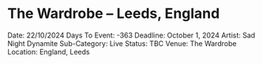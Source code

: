 # The Wardrobe – Leeds, England

Date: 22/10/2024
Days To Event: -363
Deadline: October 1, 2024
Artist: Sad Night Dynamite
Sub-Category: Live
Status: TBC
Venue: The Wardrobe
Location: England, Leeds